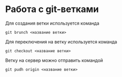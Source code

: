# Работа с git-ветками

Для создания ветки используется команда

    git brunch <название ветки>

Для переключения на ветку используется команда

    git checkout <название ветки>

Ветку на сервер можно отправить командой

    git pudh origin <название ветки> 

